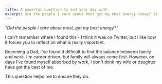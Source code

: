```yaml
---
title: A powerful question to end your day with 
excerpt: Did the people I care about most get my best energy today? It's a powerful question to ask each day.
---
```


*"Did the people I care about most, get my best energy?"*

I can't remember where I found this - I think it was on Twitter, but I like how it forces you to reflect on what is really important.

Becoming a Dad, I've found it difficult to find the balance between family and work. I'm career driven, but family will always come first. However, on days I've found myself absorbed by work, I don't think my wife or daughter have got the best of me. 

This question helps me to ensure they do.